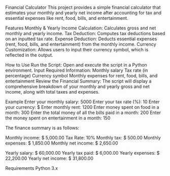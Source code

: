 Financial Calculator
This project provides a simple financial calculator that estimates your monthly and yearly net income after accounting for tax and essential expenses like rent, food, bills, and entertainment.

Features
Monthly & Yearly Income Calculation: Calculates gross and net monthly and yearly income.
Tax Deduction: Computes tax deductions based on an inputted tax rate.
Expense Deduction: Deducts essential expenses (rent, food, bills, and entertainment) from the monthly income.
Currency Customization: Allows users to input their currency symbol, which is reflected in the output.

How to Use
Run the Script: Open and execute the script in a Python environment.
Input Required Information:
Monthly salary
Tax rate (in percentage)
Currency symbol
Monthly expenses for rent, food, bills, and entertainment
Review the Financial Summary: The script will display a comprehensive breakdown of your monthly and yearly gross and net income, along with total taxes and expenses.

Example
Enter your monthly salary: 5000
Enter your tax rate (%): 10
Enter your currency: $
Enter monthly rent: 1200
Enter money spent on food in a month: 300
Enter the total money of all the bills paid in a month: 200
Enter the money spent on entertainment in a month: 150

The finance summary is as follows:

Monthly income: $ 5,000.00
Tax Rate: 10%
Monthly tax: $ 500.00
Monthly expenses: $ 1,850.00
Monthly net income: $ 2,650.00

Yearly salary: $ 60,000.00
Yearly tax paid: $ 6,000.00
Yearly expenses: $ 22,200.00
Yearly net income: $ 31,800.00

Requirements
Python 3.x
